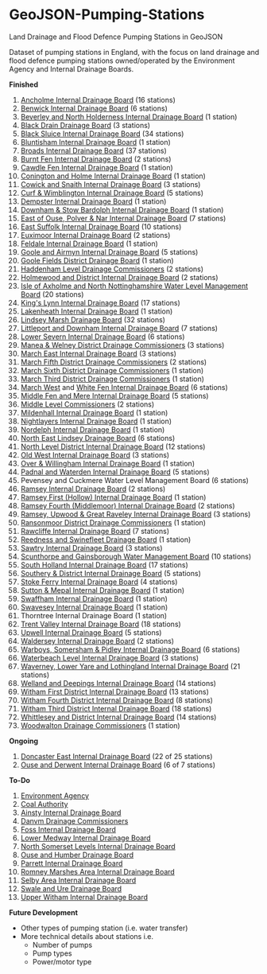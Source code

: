 # GeoJSON-Pumping-Stations
Land Drainage and Flood Defence Pumping Stations in GeoJSON

Dataset of pumping stations in England, with the focus on land drainage and flood defence pumping stations owned/operated by the Environment Agency and Internal Drainage Boards.

**Finished**

1. [Ancholme Internal Drainage Board](http://www.shiregroup-idbs.gov.uk) (16 stations)
2. [Benwick Internal Drainage Board](http://www.middlelevel.gov.uk/benwick.aspx) (6 stations)
3. [Beverley and North Holderness Internal Drainage Board](http://www.yorkconsort.gov.uk/beverley.html) (1 station)
3. [Black Drain Drainage Board](http://www.shiregroup-idbs.gov.uk) (3 stations)
2. [Black Sluice Internal Drainage Board](http://www.blacksluiceidb.gov.uk) (34 stations)
3. [Bluntisham Internal Drainage Board](http://www.middlelevel.gov.uk/bluntisham.aspx) (1 station)
3. [Broads Internal Drainage Board](http://www.wlma.org.uk/index.pl?id=32) (37 stations)
4. [Burnt Fen Internal Drainage Board](http://www.elydrainageboards.co.uk/members/burnt_fen/home.html) (2 stations)
5. [Cawdle Fen Internal Drainage Board](http://www.elydrainageboards.co.uk/members/cawdle/home.html) (1 station)
6. [Conington and Holme Internal Drainage Board](http://www.middlelevel.gov.uk/conington.aspx) (1 station)
7. [Cowick and Snaith Internal Drainage Board](http://www.eastriding.gov.uk/environment/sustainable-environment/internal-drainage-boards/cowick-and-snaith-internal-drainage-board) (3 stations)
7. [Curf & Wimblington Internal Drainage Board](http://www.middlelevel.gov.uk/curf.aspx) (5 stations)
8. [Dempster Internal Drainage Board](http://www.eastriding.gov.uk/environment/sustainable-environment/internal-drainage-boards/dempster-internal-drainage-board) (1 station)
4. [Downham & Stow Bardolph Internal Drainage Board](http://www.downhammarketidbs.org.uk/board.asp?board=ds) (1 station)
5. [East of Ouse, Polver & Nar Internal Drainage Board](http://www.downhammarketidbs.org.uk/board.asp?board=eo) (7 stations)
4. [East Suffolk Internal Drainage Board](http://www.wlma.org.uk/index.pl?id=144) (10 stations)
5. [Euximoor Internal Drainage Board](http://www.middlelevel.gov.uk/euximoor.aspx) (2 stations)
5. [Feldale Internal Drainage Board](http://www.wcidb.org.uk/feldale-idb) (1 station)
6. [Goole and Airmyn Internal Drainage Board](http://www.shiregroup-idbs.gov.uk) (5 stations)
7. [Goole Fields District Drainage Board](http://www.shiregroup-idbs.gov.uk) (1 station)
6. [Haddenham Level Drainage Commissioners](http://www.middlelevel.gov.uk/haddenham.aspx) (2 stations)
6. [Holmewood and District Internal Drainage Board](http://www.wcidb.org.uk/holmewood-district-idb) (2 stations)
3. [Isle of Axholme and North Nottinghamshire Water Level Management Board](http://www.wmc-idbs.org.uk/IoAaNN) (20 stations)
4. [King's Lynn Internal Drainage Board](http://www.wlma.org.uk/index.pl?id=42) (17 stations)
5. [Lakenheath Internal Drainage Board](http://www.elydrainageboards.co.uk/members/lakenheath/home.html) (1 station)
5. [Lindsey Marsh Drainage Board](http://www.wmc-idbs.org.uk/LMDB) (32 stations)
6. [Littleport and Downham Internal Drainage Board](http://www.elydrainageboards.co.uk/members/littleport_downham/home.html) (7 stations)
6. [Lower Severn Internal Drainage Board](http://www.lowersevernidb.org.uk) (6 stations)
7. [Manea & Welney District Drainage Commissioners](http://www.middlelevel.gov.uk/manea-and-welney.aspx) (3 stations)
8. [March East Internal Drainage Board](http://www.middlelevel.gov.uk/march-east.aspx) (3 stations)
31. [March Fifth District Drainage Commissioners](http://www.middlelevel.gov.uk/march-5th.aspx) (2 stations)
32. [March Sixth District Drainage Commissioners](http://www.middlelevel.gov.uk/march-6th.aspx) (1 station)
33. [March Third District Drainage Commissioners](http://www.middlelevel.gov.uk/march-3rd.aspx) (1 station)
34. [March West](http://www.middlelevel.gov.uk/march-and-whittlesey.aspx) and [White Fen Internal Drainage Board](http://www.middlelevel.gov.uk/white-fen.aspx) (6 stations)
7. [Middle Fen and Mere Internal Drainage Board](http://www.elydrainageboards.co.uk/members/middlefen/home.html) (5 stations)
7. [Middle Level Commissioners](http://www.middlelevel.gov.uk) (2 stations)
8. [Mildenhall Internal Drainage Board](http://www.elydrainageboards.co.uk/members/mildenhall/home.html) (1 station)
37. [Nightlayers Internal Drainage Board](http://www.middlelevel.gov.uk/nightlayers.aspx) (1 station)
38. [Nordelph Internal Drainage Board](http://www.middlelevel.gov.uk/nordelph.aspx) (1 station)
8. [North East Lindsey Drainage Board](http://www.northeastlindsey-idb.org.uk) (6 stations)
9. [North Level District Internal Drainage Board](http://www.northlevelidb.org) (12 stations)
10. [Old West Internal Drainage Board](http://www.elydrainageboards.co.uk/members/oldwest/home.html) (3 stations)
11. [Over & Willingham Internal Drainage Board](http://www.middlelevel.gov.uk/Over.aspx) (1 station)
11. [Padnal and Waterden Internal Drainage Board](http://www.elydrainageboards.co.uk/members/padnal_waterden/home.html) (5 stations)
12. Pevensey and Cuckmere Water Level Management Board (6 stations)
12. [Ramsey Internal Drainage Board](http://www.ramseyidb.org.uk) (2 stations)
46. [Ramsey First (Hollow) Internal Drainage Board](http://www.middlelevel.gov.uk/ramsey-1st.aspx) (1 station)
47. [Ramsey Fourth (Middlemoor) Internal Drainage Board](http://www.middlelevel.gov.uk/ramsey-4th.aspx) (2 stations)
48. [Ramsey, Upwood & Great Raveley Internal Drainage Board](http://www.middlelevel.gov.uk/ramsey-upwood-great-raveley.aspx) (3 stations)
49. [Ransonmoor District Drainage Commissioners](http://www.middlelevel.gov.uk/ransonmoor.aspx) (1 station)
50. [Rawcliffe Internal Drainage Board](http://www.eastriding.gov.uk/environment/sustainable-environment/internal-drainage-boards/rawcliffe-internal-drainage-board) (7 stations)
50. [Reedness and Swinefleet Drainage Board](http://www.shiregroup-idbs.gov.uk) (1 station)
50. [Sawtry Internal Drainage Board](http://www.middlelevel.gov.uk/sawtry.aspx) (3 stations)
10. [Scunthorpe and Gainsborough Water Management Board](http://www.shiregroup-idbs.gov.uk) (10 stations)
11. [South Holland Internal Drainage Board](http://www.wlma.org.uk/index.pl?id=23) (17 stations)
12. [Southery & District Internal Drainage Board](http://www.downhammarketidbs.org.uk/board.asp?board=sd) (5 stations)
12. [Stoke Ferry Internal Drainage Board](http://www.downhammarketidbs.org.uk/board.asp?board=sf) (4 stations)
13. [Sutton & Mepal Internal Drainage Board](http://www.middlelevel.gov.uk/sutton-and-meple.aspx) (1 station)
13. [Swaffham Internal Drainage Board](http://www.elydrainageboards.co.uk/members/swaffham/home.html) (1 station)
14. [Swavesey Internal Drainage Board](http://www.middlelevel.gov.uk/swavesey.aspx) (1 station)
15. Thorntree Internal Drainage Board (1 station)
12. [Trent Valley Internal Drainage Board](http://www.wmc-idbs.org.uk/TVIDB/) (18 stations)
13. [Upwell Internal Drainage Board](http://www.middlelevel.gov.uk/upwell.aspx) (5 stations)
65. [Waldersey Internal Drainage Board](http://www.middlelevel.gov.uk/waldersey.aspx) (2 stations)
66. [Warboys, Somersham & Pidley Internal Drainage Board](http://www.middlelevel.gov.uk/warboys-somersham-pidley.aspx) (6 stations)
13. [Waterbeach Level Internal Drainage Board](http://www.elydrainageboards.co.uk/members/waterbeach/home.html) (3 stations)
13. [Waverney, Lower Yare and Lothingland Internal Drainage Board](http://www.nicholsonslaw.com/drainage_solicitors_in_lowestoft_and_norwich.html) (21 stations)
13. [Welland and Deepings Internal Drainage Board](http://www.wellandidb.org.uk) (14 stations)
14. [Witham First District Internal Drainage Board](http://www.witham-1st-idb.co.uk) (13 stations)
15. [Witham Fourth District Internal Drainage Board](http://www.w4idb.co.uk) (8 stations)
16. [Witham Third District Internal Drainage Board](http://www.witham-3rd-idb.co.uk) (18 stations)
17. [Whittlesey and District Internal Drainage Board](http://www.wcidb.org.uk/whittlesey-district-idb) (14 stations)
18. [Woodwalton Drainage Commissioners](http://www.wcidb.org.uk/woodwalton-idb) (1 station)

**Ongoing**

1. [Doncaster East Internal Drainage Board](http://www.shiregroup-idbs.gov.uk) (22 of 25 stations)
2. [Ouse and Derwent Internal Drainage Board](http://www.yorkconsort.gov.uk/ouse.html) (6 of 7 stations)

**To-Do**

1. [Environment Agency](http://www.gov.uk/government/organisations/environment-agency)
2. [Coal Authority](https://www.gov.uk/government/organisations/the-coal-authority)
2. [Ainsty Internal Drainage Board](http://www.yorkconsort.gov.uk/ainsty2008.html)
13. [Danvm Drainage Commissioners](http://www.shiregroup-idbs.gov.uk)
21. [Foss Internal Drainage Board](http://www.yorkconsort.gov.uk/foss2008.html)
28. [Lower Medway Internal Drainage Board](http://www.medwayidb.co.uk/lower-medway.html)
39. [North Somerset Levels Internal Drainage Board](http://www.nslidb.org.uk)
42. [Ouse and Humber Drainage Board](http://www.ohdb.org.uk)
45. [Parrett Internal Drainage Board](http://www.somersetdrainageboards.gov.uk/boards-membership/board-areas/parrett-internal-drainage-board)
53. [Romney Marshes Area Internal Drainage Board](http://www.rmaidb.co.uk)
55. [Selby Area Internal Drainage Board](http://www.shiregroup-idbs.gov.uk)
60. [Swale and Ure Drainage Board](http://www.sandudb.gov.uk)
63. [Upper Witham Internal Drainage Board](http://www.uwidb.co.uk)

**Future Development**

* Other types of pumping station (i.e. water transfer)
* More technical details about stations i.e.
  * Number of pumps
  * Pump types
  * Power/motor type
